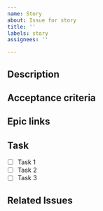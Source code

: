 ```yaml
---
name: Story
about: Issue for story
title: ''
labels: story
assignees: ''

---
```


## Description

## Acceptance criteria

## Epic links

## Task 
- [ ] Task 1
- [ ] Task 2
- [ ] Task 3

## Related Issues
